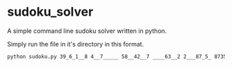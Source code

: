 # sudoku_solver
A simple command line sudoku solver written in python.


Simply run the file in it's directory in this format.
```bash
python sudoku.py 39_6_1__8 4__7_____ 58__42__7 ____63__2 2___87_5_ 8735_9_1_ ______89_ ___8_4_2_ 9_____4__
```

